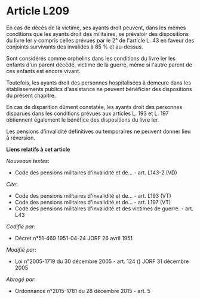 # Article L209

En cas de décès de la victime, ses ayants droit peuvent, dans les mêmes conditions que les ayants droit des militaires, se
prévaloir des dispositions du livre Ier y compris celles prévues par le 2° de l'article L. 43 en faveur des conjoints
survivants des invalides à 85 % et au-dessus.

Sont considérés comme orphelins dans les conditions du livre Ier les enfants d'un parent décédé, victime de la guerre, même
si l'autre parent de ces enfants est encore vivant.

Toutefois, les ayants droit des personnes hospitalisées à demeure dans les établissements publics d'assistance ne peuvent
bénéficier des dispositions du présent chapitre.

En cas de disparition dûment constatée, les ayants droit des personnes disparues dans les conditions prévues aux articles L.
193 et L. 197 obtiennent également le bénéfice des dispositions du livre Ier.

Les pensions d'invalidité définitives ou temporaires ne peuvent donner lieu à réversion.

**Liens relatifs à cet article**

_Nouveaux textes_:

  - Code des pensions militaires d'invalidité et de... - art. L143-2 (VD)

_Cite_:

  - Code des pensions militaires d'invalidité et de... - art. L193 (VT)
  - Code des pensions militaires d'invalidité et de... - art. L197 (VT)
  - Code des pensions militaires d'invalidité et des victimes de guerre. - art. L43

_Codifié par_:

  - Décret n°51-469 1951-04-24 JORF 26 avril 1951

_Modifié par_:

  - Loi n°2005-1719 du 30 décembre 2005 - art. 124 () JORF 31 décembre 2005

_Abrogé par_:

  - Ordonnance n°2015-1781 du 28 décembre 2015 - art. 5
